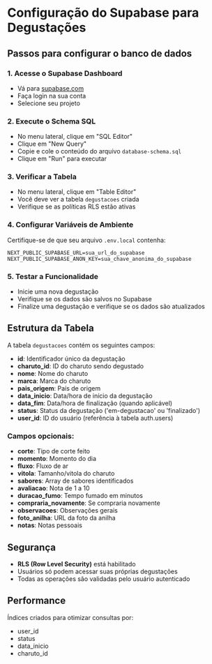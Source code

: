 # Configuração do Supabase para Degustações

## Passos para configurar o banco de dados

### 1. Acesse o Supabase Dashboard
- Vá para [supabase.com](https://supabase.com)
- Faça login na sua conta
- Selecione seu projeto

### 2. Execute o Schema SQL
- No menu lateral, clique em "SQL Editor"
- Clique em "New Query"
- Copie e cole o conteúdo do arquivo `database-schema.sql`
- Clique em "Run" para executar

### 3. Verificar a Tabela
- No menu lateral, clique em "Table Editor"
- Você deve ver a tabela `degustacoes` criada
- Verifique se as políticas RLS estão ativas

### 4. Configurar Variáveis de Ambiente
Certifique-se de que seu arquivo `.env.local` contenha:

```env
NEXT_PUBLIC_SUPABASE_URL=sua_url_do_supabase
NEXT_PUBLIC_SUPABASE_ANON_KEY=sua_chave_anonima_do_supabase
```

### 5. Testar a Funcionalidade
- Inicie uma nova degustação
- Verifique se os dados são salvos no Supabase
- Finalize uma degustação e verifique se os dados são atualizados

## Estrutura da Tabela

A tabela `degustacoes` contém os seguintes campos:

- **id**: Identificador único da degustação
- **charuto_id**: ID do charuto sendo degustado
- **nome**: Nome do charuto
- **marca**: Marca do charuto
- **pais_origem**: País de origem
- **data_inicio**: Data/hora de início da degustação
- **data_fim**: Data/hora de finalização (quando aplicável)
- **status**: Status da degustação ('em-degustacao' ou 'finalizado')
- **user_id**: ID do usuário (referência à tabela auth.users)

### Campos opcionais:
- **corte**: Tipo de corte feito
- **momento**: Momento do dia
- **fluxo**: Fluxo de ar
- **vitola**: Tamanho/vitola do charuto
- **sabores**: Array de sabores identificados
- **avaliacao**: Nota de 1 a 10
- **duracao_fumo**: Tempo fumado em minutos
- **compraria_novamente**: Se compraria novamente
- **observacoes**: Observações gerais
- **foto_anilha**: URL da foto da anilha
- **notas**: Notas pessoais

## Segurança

- **RLS (Row Level Security)** está habilitado
- Usuários só podem acessar suas próprias degustações
- Todas as operações são validadas pelo usuário autenticado

## Performance

Índices criados para otimizar consultas por:
- user_id
- status
- data_inicio
- charuto_id
